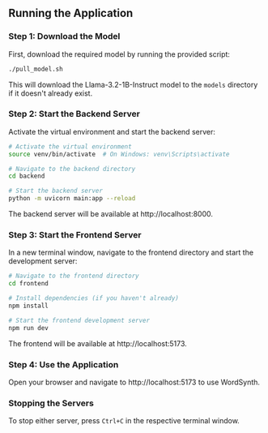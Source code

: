 ## Running the Application

### Step 1: Download the Model
First, download the required model by running the provided script:



```bash
./pull_model.sh
```

This will download the Llama-3.2-1B-Instruct model to the `models` directory if it doesn't already exist.

### Step 2: Start the Backend Server
Activate the virtual environment and start the backend server:

```bash
# Activate the virtual environment
source venv/bin/activate  # On Windows: venv\Scripts\activate

# Navigate to the backend directory
cd backend

# Start the backend server
python -m uvicorn main:app --reload
```

The backend server will be available at http://localhost:8000.

### Step 3: Start the Frontend Server
In a new terminal window, navigate to the frontend directory and start the development server:

```bash
# Navigate to the frontend directory
cd frontend

# Install dependencies (if you haven't already)
npm install

# Start the frontend development server
npm run dev
```

The frontend will be available at http://localhost:5173.

### Step 4: Use the Application
Open your browser and navigate to http://localhost:5173 to use WordSynth.

### Stopping the Servers
To stop either server, press `Ctrl+C` in the respective terminal window.